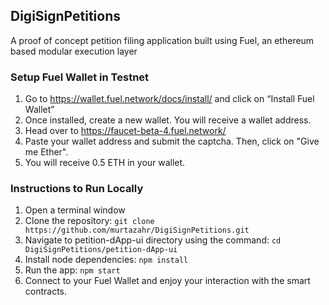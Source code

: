 ## DigiSignPetitions

A proof of concept petition filing application built using Fuel, an ethereum based modular execution layer

### Setup Fuel Wallet in Testnet
1. Go to https://wallet.fuel.network/docs/install/ and click on “Install Fuel Wallet”
2. Once installed, create a new wallet. You will receive a wallet address.
3. Head over to https://faucet-beta-4.fuel.network/
4. Paste your wallet address and submit the captcha. Then, click on "Give me Ether".
5. You will receive 0.5 ETH in your wallet.

### Instructions to Run Locally

1. Open a terminal window
2. Clone the repository: `git clone https://github.com/murtazahr/DigiSignPetitions.git`
3. Navigate to petition-dApp-ui directory using the command: `cd DigiSignPetitions/petition-dApp-ui`
4. Install node dependencies: `npm install`
5. Run the app: `npm start`
6. Connect to your Fuel Wallet and enjoy your interaction with the smart contracts.
